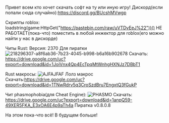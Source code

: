 Привет всем кто хочет скачать софт на ту или иную игру!
Дискорд(если попали сюда случайно):https://discord.gg/BUcshMVwgp

Скрипты roblox:
loadstring(game:HttpGet("https://pastebin.com/raw/uVTDvEeJ%22"))() НЕ РАБОТАЕТ(пока-что)
поместить в любой инжектор для roblox(его можно найти у нас в дискорде)

Читы Rust:
Версия: 2370 Для пиратки
![218296307-a8f6ab36-7b23-4045-b998-b6a16b902678](https://user-images.githubusercontent.com/111064810/220414575-4e4e390b-3058-49be-bbfb-18cfeed8a88a.png)
Скачать: https://drive.google.com/uc?export=download&id=1JoiVnx4Qp4EcTpqMtWnhgHXNJz7DBbT1

Rust макросы:
![AJFAJFAF](https://user-images.githubusercontent.com/111064810/220417202-a8828a9b-9227-43af-9e6d-44a4b781613e.jpg)
Лолз макрос
Скачать:https://drive.google.com/uc?export=download&id=1TNwRdrv5q3CroSzdBru7EngxtQ3fGukP

Чит phasmophobia(для Cheat Engine):
![PHASMO](https://user-images.githubusercontent.com/111064810/220415081-ec40ca09-b5fd-4675-a6be-9ff8616467e1.jpg)
Скачать: https://drive.google.com/uc?export=download&id=1anpQ59-49XER5FKA_E3xOA6E4p9aTh4a
Пиратка v0.8.0.8

На этом пока-что всё! В будущем больше!
